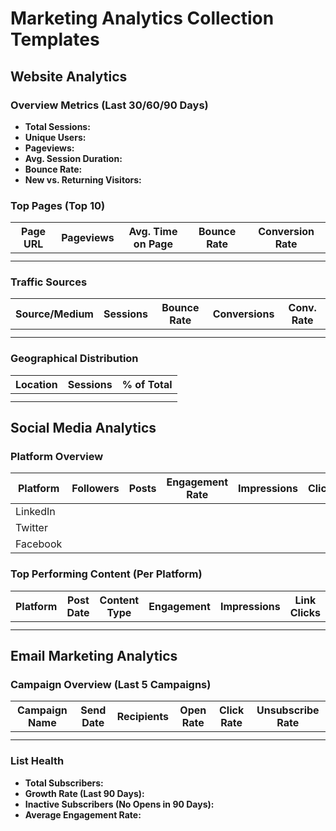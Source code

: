 # Marketing Analytics Collection Templates

## Website Analytics

### Overview Metrics (Last 30/60/90 Days)
- **Total Sessions:** 
- **Unique Users:** 
- **Pageviews:** 
- **Avg. Session Duration:** 
- **Bounce Rate:** 
- **New vs. Returning Visitors:** 

### Top Pages (Top 10)
| Page URL | Pageviews | Avg. Time on Page | Bounce Rate | Conversion Rate |
|----------|-----------|-------------------|-------------|-----------------|
|          |           |                   |             |                 |
|          |           |                   |             |                 |

### Traffic Sources
| Source/Medium | Sessions | Bounce Rate | Conversions | Conv. Rate |
|---------------|----------|-------------|-------------|------------|
|               |          |             |             |            |
|               |          |             |             |            |

### Geographical Distribution
| Location | Sessions | % of Total |
|----------|----------|------------|
|          |          |            |
|          |          |            |

## Social Media Analytics

### Platform Overview
| Platform | Followers | Posts | Engagement Rate | Impressions | Clicks |
|----------|-----------|-------|-----------------|-------------|--------|
| LinkedIn |           |       |                 |             |        |
| Twitter  |           |       |                 |             |        |
| Facebook |           |       |                 |             |        |

### Top Performing Content (Per Platform)
| Platform | Post Date | Content Type | Engagement | Impressions | Link Clicks |
|----------|-----------|--------------|------------|-------------|-------------|
|          |           |              |            |             |             |
|          |           |              |            |             |             |

## Email Marketing Analytics

### Campaign Overview (Last 5 Campaigns)
| Campaign Name | Send Date | Recipients | Open Rate | Click Rate | Unsubscribe Rate |
|---------------|-----------|------------|-----------|------------|------------------|
|               |           |            |           |            |                  |
|               |           |            |           |            |                  |

### List Health
- **Total Subscribers:** 
- **Growth Rate (Last 90 Days):** 
- **Inactive Subscribers (No Opens in 90 Days):** 
- **Average Engagement Rate:**

